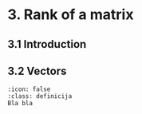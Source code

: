 # 3. Rank of a matrix

## 3.1 Introduction

## 3.2 Vectors
```{admonition} Naslov
:icon: false
:class: definicija
Bla bla
```